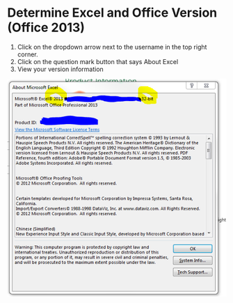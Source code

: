 Determine Excel and Office Version (Office 2013)
================================================

1. Click on the dropdown arrow next to the username in the top right corner.
2. Click on the question mark button that says About Excel
3. View your version information

![screenshot](Capture.PNG)
